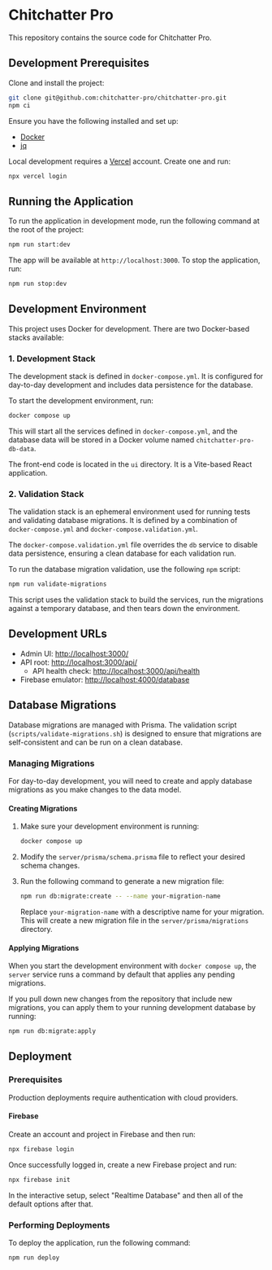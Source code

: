 # Chitchatter Pro

This repository contains the source code for Chitchatter Pro.

## Development Prerequisites

Clone and install the project:

```bash
git clone git@github.com:chitchatter-pro/chitchatter-pro.git
npm ci
```

Ensure you have the following installed and set up:

- [Docker](https://www.docker.com/get-started/)
- [jq](https://jqlang.org/download/)

Local development requires a [Vercel](https://vercel.com/) account. Create one and run:

```bash
npx vercel login
```

## Running the Application

To run the application in development mode, run the following command at the root of the project:

```bash
npm run start:dev
```

The app will be available at `http://localhost:3000`. To stop the application, run:

```bash
npm run stop:dev
```

## Development Environment

This project uses Docker for development. There are two Docker-based stacks available:

### 1. Development Stack

The development stack is defined in `docker-compose.yml`. It is configured for day-to-day development and includes data persistence for the database.

To start the development environment, run:

```bash
docker compose up
```

This will start all the services defined in `docker-compose.yml`, and the database data will be stored in a Docker volume named `chitchatter-pro-db-data`.

The front-end code is located in the `ui` directory. It is a Vite-based React application.

### 2. Validation Stack

The validation stack is an ephemeral environment used for running tests and validating database migrations. It is defined by a combination of `docker-compose.yml` and `docker-compose.validation.yml`.

The `docker-compose.validation.yml` file overrides the `db` service to disable data persistence, ensuring a clean database for each validation run.

To run the database migration validation, use the following `npm` script:

```bash
npm run validate-migrations
```

This script uses the validation stack to build the services, run the migrations against a temporary database, and then tears down the environment.

## Development URLs

- Admin UI: <http://localhost:3000/>
- API root: <http://localhost:3000/api/>
  - API health check: <http://localhost:3000/api/health>
- Firebase emulator: <http://localhost:4000/database>

## Database Migrations

Database migrations are managed with Prisma. The validation script (`scripts/validate-migrations.sh`) is designed to ensure that migrations are self-consistent and can be run on a clean database.

### Managing Migrations

For day-to-day development, you will need to create and apply database migrations as you make changes to the data model.

#### Creating Migrations

1. Make sure your development environment is running:

   ```bash
   docker compose up
   ```

2. Modify the `server/prisma/schema.prisma` file to reflect your desired schema changes.

3. Run the following command to generate a new migration file:

   ```bash
   npm run db:migrate:create -- --name your-migration-name
   ```

   Replace `your-migration-name` with a descriptive name for your migration. This will create a new migration file in the `server/prisma/migrations` directory.

#### Applying Migrations

When you start the development environment with `docker compose up`, the `server` service runs a command by default that applies any pending migrations.

If you pull down new changes from the repository that include new migrations, you can apply them to your running development database by running:

```bash
npm run db:migrate:apply
```

## Deployment

### Prerequisites

Production deployments require authentication with cloud providers.

#### Firebase

Create an account and project in Firebase and then run:

```bash
npx firebase login
```

Once successfully logged in, create a new Firebase project and run:

```bash
npx firebase init
```

In the interactive setup, select "Realtime Database" and then all of the default options after that.

### Performing Deployments

To deploy the application, run the following command:

```bash
npm run deploy
```
